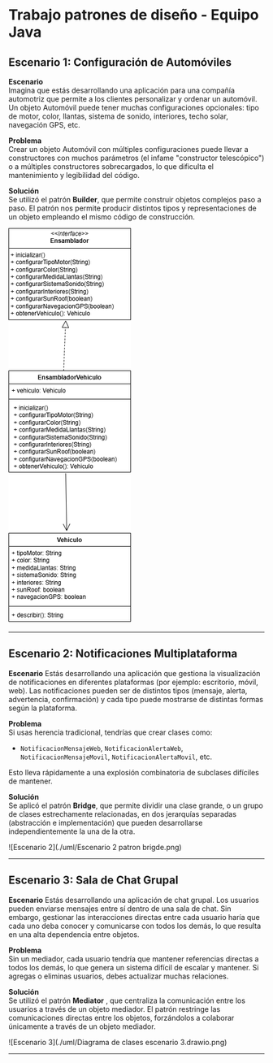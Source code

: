 # Trabajo patrones de diseño - Equipo Java

## Escenario 1: Configuración de Automóviles

**Escenario**  
Imagina que estás desarrollando una aplicación para una compañía automotriz que permite a los clientes personalizar y ordenar un automóvil. Un objeto Automóvil puede tener muchas configuraciones opcionales: tipo de motor, color, llantas, sistema de sonido, interiores, techo solar, navegación GPS, etc.

**Problema**  
Crear un objeto Automóvil con múltiples configuraciones puede llevar a constructores con muchos parámetros (el infame "constructor telescópico") o a múltiples constructores sobrecargados, lo que dificulta el mantenimiento y legibilidad del código.

**Solución**  
Se utilizó el patrón **Builder**, que permite construir objetos complejos paso a paso. El patrón nos permite producir distintos tipos y representaciones de un objeto empleando el mismo código de construcción.

![Escenario 1](./uml/Escenario1-Builder.png)

---

## Escenario 2: Notificaciones Multiplataforma

**Escenario**
Estás desarrollando una aplicación que gestiona la visualización de notificaciones en diferentes plataformas (por ejemplo: escritorio, móvil, web). Las notificaciones pueden ser de distintos tipos (mensaje, alerta, advertencia, confirmación) y cada tipo puede mostrarse de distintas formas según la plataforma.

**Problema**  
Si usas herencia tradicional, tendrías que crear clases como:

- `NotificacionMensajeWeb`, `NotificacionAlertaWeb`,  
  `NotificacionMensajeMovil`, `NotificacionAlertaMovil`, etc.

Esto lleva rápidamente a una explosión combinatoria de subclases difíciles de mantener.

**Solución**  
Se aplicó el patrón **Bridge**, que permite dividir una clase grande, o un grupo de clases estrechamente relacionadas, en dos jerarquías separadas (abstracción e implementación) que pueden desarrollarse independientemente la una de la otra.

![Escenario 2](./uml/Escenario 2 patron brigde.png)

---

## Escenario 3: Sala de Chat Grupal

**Escenario**
Estás desarrollando una aplicación de chat grupal. Los usuarios pueden enviarse mensajes entre sí dentro de una sala de chat. Sin embargo, gestionar las interacciones directas entre cada usuario haría que cada uno deba conocer y comunicarse con todos los demás, lo que resulta en una alta dependencia entre objetos.

**Problema**  
Sin un mediador, cada usuario tendría que mantener referencias directas a todos los demás, lo que genera un sistema difícil de escalar y mantener. Si agregas o eliminas usuarios, debes actualizar muchas relaciones.

**Solución**  
Se utilizó el patrón **Mediator** , que centraliza la comunicación entre los usuarios a través de un objeto mediador. El patrón restringe las comunicaciones directas entre los objetos, forzándolos a colaborar únicamente a través de un objeto mediador.

![Escenario 3](./uml/Diagrama de clases escenario 3.drawio.png)

---
